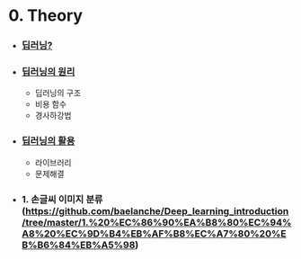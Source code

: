 # 0. Theory
* ### [딥러닝?](https://github.com/baelanche/Deep_learning_introduction/blob/master/0.theory/1.%EB%94%A5%EB%9F%AC%EB%8B%9D/README.md)
* ### [딥러닝의 원리](https://github.com/baelanche/Deep_learning_introduction/blob/master/0.theory/2.%EB%94%A5%EB%9F%AC%EB%8B%9D%EC%9D%98%20%EC%9B%90%EB%A6%AC/README.md)
	- 딥러닝의 구조
	- 비용 함수
	- 경사하강법

* ### [딥러닝의 활용](https://github.com/baelanche/Deep_learning_introduction/blob/master/0.theory/3.%EB%94%A5%EB%9F%AC%EB%8B%9D%EC%9D%98%20%ED%99%9C%EC%9A%A9/README.md)
	- 라이브러리
	- 문제해결

* ### 1. 손글씨 이미지 분류(https://github.com/baelanche/Deep_learning_introduction/tree/master/1.%20%EC%86%90%EA%B8%80%EC%94%A8%20%EC%9D%B4%EB%AF%B8%EC%A7%80%20%EB%B6%84%EB%A5%98)
